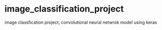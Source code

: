 # image_classification_project
image classfication project, convolutional neural netwrok model using keras 
